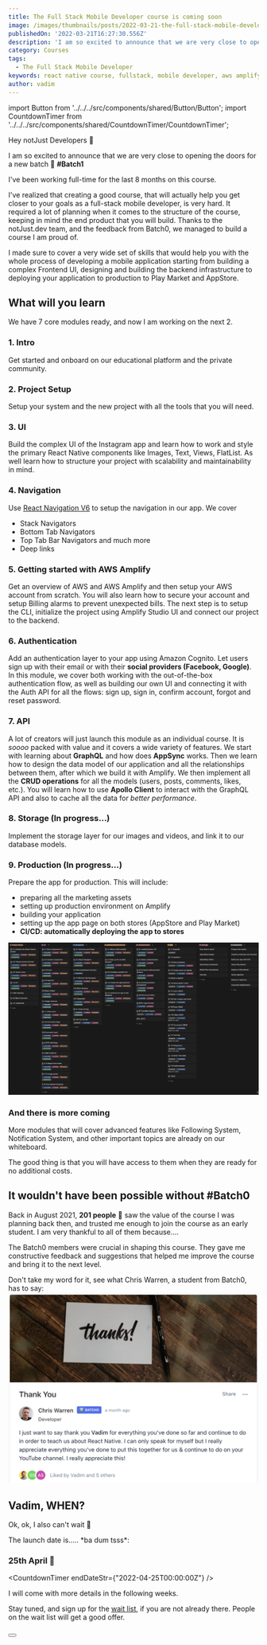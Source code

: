 ```yaml
---
title: The Full Stack Mobile Developer course is coming soon
image: /images/thumbnails/posts/2022-03-21-the-full-stack-mobile-developer-course-is-coming-soon.png
publishedOn: '2022-03-21T16:27:30.556Z'
description: 'I am so excited to announce that we are very close to opening the doors for the a new batch. #Batch1'
category: Courses
tags:
  - The Full Stack Mobile Developer
keywords: react native course, fullstack, mobile developer, aws amplify
author: vadim
---
```


import Button from '../../../src/components/shared/Button/Button';
import CountdownTimer from '../../../src/components/shared/CountdownTimer/CountdownTimer';

Hey notJust Developers 👋

I am so excited to announce that we are very close to opening the doors for a new batch 🎉 **#Batch1**

I've been working full-time for the last 8 months on this course.

I've realized that creating a good course, that will actually help you get closer to your goals as a full-stack mobile developer, is very hard. It required a lot of planning when it comes to the structure of the course, keeping in mind the end product that you will build. Thanks to the notJust.dev team, and the feedback from Batch0, we managed to build a course I am proud of.

I made sure to cover a very wide set of skills that would help you with the whole process of developing a mobile application starting from building a complex Frontend UI, designing and building the backend infrastructure to deploying your application to production to Play Market and AppStore.

## What will you learn

We have 7 core modules ready, and now I am working on the next 2.

### 1. Intro

Get started and onboard on our educational platform and the private community.

### 2. Project Setup

Setup your system and the new project with all the tools that you will need.

### 3. UI

Build the complex UI of the Instagram app and learn how to work and style the primary React Native components like Images, Text, Views, FlatList. As well learn how to structure your project with scalability and maintainability in mind.

### 4. Navigation

Use [React Navigation V6](https://reactnavigation.org/) to setup the navigation in our app. We cover

- Stack Navigators
- Bottom Tab Navigators
- Top Tab Bar Navigators and much more
- Deep links

### 5. Getting started with AWS Amplify

Get an overview of AWS and AWS Amplify and then setup your AWS account from scratch. You will also learn how to secure your account and setup Billing alarms to prevent unexpected bills. The next step is to setup the CLI, initialize the project using Amplify Studio UI and connect our project to the backend.

### 6. Authentication

Add an authentication layer to your app using Amazon Cognito. Let users sign up with their email or with their **social providers (Facebook, Google)**. In this module, we cover both working with the out-of-the-box authentication flow, as well as building our own UI and connecting it with the Auth API for all the flows: sign up, sign in, confirm account, forgot and reset password.

### 7. API

A lot of creators will just launch this module as an individual course. It is _soooo_ packed with value and it covers a wide variety of features. We start with learning about **GraphQL** and how does **AppSync** works. Then we learn how to design the data model of our application and all the relationships between them, after which we build it with Amplify. We then implement all the **CRUD operations** for all the models (users, posts, comments, likes, etc.). You will learn how to use **Apollo Client** to interact with the GraphQL API and also to cache all the data for _better performance_.

### 8. Storage (In progress...)

Implement the storage layer for our images and videos, and link it to our database models.

### 9. Production (In progress...)

Prepare the app for production. This will include:

- preparing all the marketing assets
- setting up production environment on Amplify
- building your application
- setting up the app page on both stores (AppStore and Play Market)
- **CI/CD: automatically deploying the app to stores**

![Course content](./course_content.png)

### And there is more coming

More modules that will cover advanced features like Following System, Notification System, and other important topics are already on our whiteboard.

The good thing is that you will have access to them when they are ready for no additional costs.

## It wouldn't have been possible without #Batch0

Back in August 2021, **201 people** 🤯 saw the value of the course I was planning back then, and trusted me enough to join the course as an early student. I am very thankful to all of them because....

The Batch0 members were crucial in shaping this course. They gave me constructive feedback and suggestions that helped me improve the course and bring it to the next level.

Don't take my word for it, see what Chris Warren, a student from Batch0, has to say:
![Testimonial](./ChrisWarren.png)

## Vadim, WHEN?

Ok, ok, I also can't wait 🤩

The launch date is..... \*ba dum tsss\*:

### 25th April 🎉

<CountdownTimer endDateStr={"2022-04-25T00:00:00Z"} />

I will come with more details in the following weeks.

Stay tuned, and sign up for the [wait list](https://academy.notjust.dev/), if you are not already there. People on the wait list will get a good offer.

<Button title="Join the wait list" href="https://academy.notjust.dev/" target="_blank" />
